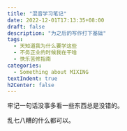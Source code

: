 ```yaml
---
title: "混音学习笔记" 
date: 2022-12-01T17:13:35+08:00
draft: false
description: "为之后的写作打下基础"
tags:
  - 天知道我为什么要学这些
  - 不务正业的时候我在干啥
  - 快乐苦修指南
categories:
  - Something about MIXING
textIndent: true
h2Center: false
---
```




牢记一句话没事多看一些东西总是没错的。

乱七八糟的什么都可以。
